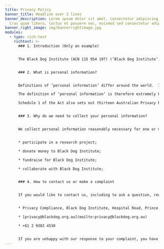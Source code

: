 ```yaml
---
title: Privacy Policy
banner_title: Headline over 2 lines
banner_description: Lorem ipsum dolor sit amet, consectetur adipiscing elit.
  Cras quam libero, luctus et posuere nec, euismod sed consectetur adipiscing.
banner_right_image: img/bannerrightimage.jpg
modules:
  - type: rich-text
    richtext: >-
      ### 1. Introduction (Only an example)


      The Black Dog Institute (ACN 115 954 197) (‘Black Dog Institute’, ‘us’ or ‘we’) recognises and values the importance of protecting the privacy of our stakeholders, collaborators, partners, customers, research participants, clients, prospective clients, patients, prospective patients, relevant health service providers, donors, fundraisers, suppliers and other third parties (‘Individuals’). The Black Dog Institute is a Medical Research Institute and a global leader in translational mental health research. We harness the latest technology and other tools to quickly turn our world-class research findings into clinical services, education and ehealth products that improve the lives of people with mental illness and the wider community. To enable us to fulfill our responsibilities relating to research, education and training, clinical and ehealth services and population health approaches, fundraising, marketing and development, or to otherwise carry out our functions (including, for example, hiring new employees or dealing with suppliers or contractors) (‘Operational Purposes’), we may need to collect a broad range of personal information from individuals.  Black Dog Institute is committed to handling personal information (including health and other sensitive information) in accordance with applicable laws, including the Australian Privacy Principles set out in the Privacy Act 1988 (Cth). 


      ### 2. What is personal information?


      Definitions of ‘personal information’ differ around the world.  In Australia, the collection, storage, use and disclosure of ‘personal information’ is regulated by the Privacy Act 1988 (Cth) (the “Act”).  The Act defines ‘personal information’ as: …information or an opinion, whether true or not, and whether recorded in a material form or not, about an identified individual, or an individual who is reasonably identifiable

      The definition of ‘personal information’ is therefore extremely broad, but good examples would include your full name and your address.

      Schedule 1 of the Act also sets out thirteen Australian Privacy Principles (the ‘APPs’) which comprehensively cover the protection of personal information.  You can feel confident that we will always collect, hold, use and disclose your personal information in accordance with the Act, the APPs and this Privacy Policy.


      ### 3. Why do we need to collect your personal information?


      We collect personal information reasonably necessary for one or more of our functions or activities in connection with the Operational Purposes. This personal information may include sensitive information, and in some instances such as where you receive clinical or ehealth services, may include health information. You may decide to provide your personal information to Black Dog Institute for a range of different reasons. By way of example you may wish to:


      * participate in a research project;

      * donate money to Black Dog Institute;

      * fundraise for Black Dog Institute;

      * collaborate with Black Dog Institute; 


      ### 4. How to contact us or make a complaint


      If you would like to contact us, including to ask a question, request removal from our communications or make a complaint, we may be reached at the details below:


      * Privacy Compliance, Black Dog Institute, Hospital Road, Prince of Wales Hospital, Randwick NSW 2031, Australia

      * [privacy@blackdog.org.au](mailto:privacy@blackdog.org.au)

      * +61 2 9382 4530


      If you are unhappy with our response to your complaint, you have the right to make a complaint to the Office of the Australian Information Commissioner (OAIC).  Details of how to contact the OAIC are provided on its website at www.oaic.gov.au.
---
```

